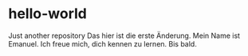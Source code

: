 # hello-world
Just another repository
Das hier ist die erste Änderung.
Mein Name ist Emanuel. Ich freue mich, dich kennen zu lernen. 
Bis bald.
